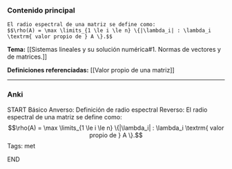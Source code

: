 ### Contenido principal

```ad-Formal
El radio espectral de una matriz se define como:
$$\rho(A) = \max \limits_{1 \le i \le n} \{|\lambda_i| : \lambda_i \textrm{ valor propio de } A \}.$$
```

**Tema:** [[Sistemas lineales y su solución numérica#1. Normas de vectores y de matrices.]]

**Definiciones referenciadas:** [[Valor propio de una matriz]]

---
### Anki

START
Básico
Anverso: Definición de radio espectral
Reverso: El radio espectral de una matriz se define como:
$$\rho(A) = \max \limits_{1 \le i \le n} \{|\lambda_i| : \lambda_i \textrm{ valor propio de } A \}.$$
Tags: met
<!--ID: 1735044171363-->
END

